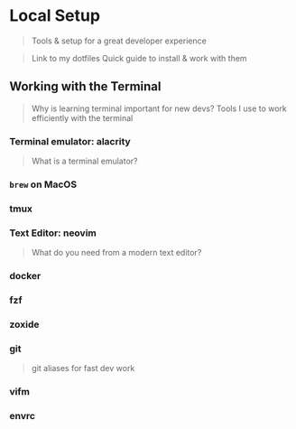 # Local Setup

> Tools & setup for a great developer experience

<!-- more -->

> Link to my dotfiles
> Quick guide to install & work with them

## Working with the Terminal

> Why is learning terminal important for new devs?
> Tools I use to work efficiently with the terminal

### Terminal emulator: alacrity

> What is a terminal emulator?

### `brew` on MacOS

### tmux

### Text Editor: neovim

> What do you need from a modern text editor?

### docker

### fzf

### zoxide

### git

> git aliases for fast dev work

### vifm

### envrc
